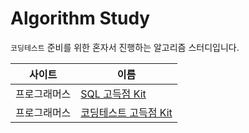 # Algorithm Study
`코딩테스트` 준비를 위한 혼자서 진행하는 알고리즘 스터디입니다.

| 사이트    | 이름                                                                                                                                                                            |
|--------|-------------------------------------------------------------------------------------------------------------------------------------------------------------------------------|
| 프로그래머스 | [SQL 고득점 Kit](https://github.com/SSUHYUNKIM/algorithm-study/tree/main/%5B%ED%94%84%EB%A1%9C%EA%B7%B8%EB%9E%98%EB%A8%B8%EC%8A%A4%5D%20SQL%20%EA%B3%A0%EB%93%9D%EC%A0%90%20Kit) |
| 프로그래머스 | [코딩테스트 고득점 Kit](https://github.com/SSUHYUNKIM/algorithm-study/tree/main/%5B%ED%94%84%EB%A1%9C%EA%B7%B8%EB%9E%98%EB%A8%B8%EC%8A%A4%5D%20%EC%BD%94%EB%94%A9%ED%85%8C%EC%8A%A4%ED%8A%B8%20%EA%B3%A0%EB%93%9D%EC%A0%90%20Kit)|
